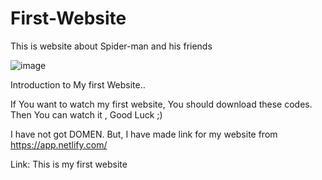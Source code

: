 # First-Website
This is website about Spider-man and his friends

![image](https://user-images.githubusercontent.com/84439990/201639775-622c005c-3198-4b4a-b7cc-279687cecb7f.png)

Introduction to My first Website..


If You want to watch my first website, You should download these codes. Then You can watch it , Good Luck ;)

I have not got DOMEN. But, I have made link for my website from https://app.netlify.com/

Link:  This is my first website
